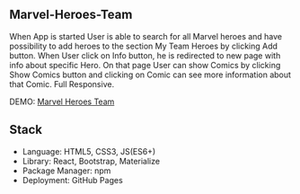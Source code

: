 ## Marvel-Heroes-Team

When App is started User is able to search for all Marvel heroes and have possibility to add heroes to the section My Team Heroes by clicking Add button. When User click on Info button, he is redirected to new page with info about specific Hero. On that page User can show Comics by clicking Show Comics button and clicking on Comic can see more information about that Comic. Full Responsive.

DEMO: [Marvel Heroes Team](https://nikolamitic95.github.io/Marvel-Heroes-Team/#/) 

## Stack

* Language: HTML5, CSS3, JS(ES6+) <br />
* Library: React, Bootstrap, Materialize <br />
* Package Manager: npm <br />
* Deployment: GitHub Pages


